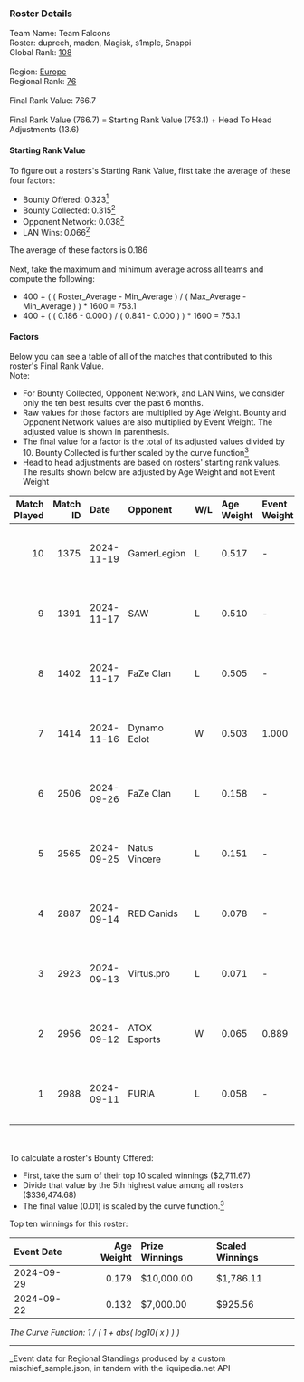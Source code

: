### Roster Details<br />
Team Name: Team Falcons<br />
Roster: dupreeh, maden, Magisk, s1mple, Snappi<br />
Global Rank: [108](../../standings_global_2025_03_01.md)<br />
<br />
Region: [Europe]( ../../standings_europe_2025_03_01.md)<br />
Regional Rank: [76]( ../../standings_europe_2025_03_01.md)<br />
<br />
Final Rank Value:  766.7<br />
<br />
Final Rank Value (766.7) = Starting Rank Value (753.1) + Head To Head Adjustments (13.6)<br />

#### Starting Rank Value<br />
To figure out a rosters's Starting Rank Value, first take the average of these four factors:<br />
- Bounty Offered: 0.323[<sup>1</sup>](#table2)
- Bounty Collected: 0.315[<sup>2</sup>](#table1)
- Opponent Network: 0.038[<sup>2</sup>](#table1)
- LAN Wins: 0.066[<sup>2</sup>](#table1)

The average of these factors is 0.186<br />
<br />
Next, take the maximum and minimum average across all teams and compute the following:<br />
- 400 + ( ( Roster_Average - Min_Average ) / ( Max_Average - Min_Average ) ) * 1600 = 753.1
- 400 + ( ( 0.186 - 0.000 ) / ( 0.841 - 0.000 ) ) * 1600 = 753.1


#### Factors<br />
Below you can see a table of all of the matches that contributed to this roster's Final Rank Value.<br />
Note:<br />

- For Bounty Collected, Opponent Network, and LAN Wins, we consider only the ten best results over the past 6 months.
- Raw values for those factors are multiplied by Age Weight. Bounty and Opponent Network values are also multiplied by Event Weight. The adjusted value is shown in parenthesis.
- The final value for a factor is the total of its adjusted values divided by 10. Bounty Collected is further scaled by the curve function[<sup>3</sup>](#curveFunction)
- Head to head adjustments are based on rosters' starting rank values. The results shown below are adjusted by Age Weight and not Event Weight
<span id="table1"></span><br />


| Match Played | Match ID | Date       | Opponent      | W/L | Age Weight | Event Weight | Bounty Collected | Opponent Network | LAN Wins  | H2H Adj. | Roster                                   |
| -: | -: | :- | :- | :- | :- | :- | :- | :- | :- | -: | :- |
|           10 |     1375 | 2024-11-19 | GamerLegion   | L   | 0.517      | -            | -                | -                | -         |    -0.19 | dupreeh, maden, Magisk, s1mple, Snappi   |
|            9 |     1391 | 2024-11-17 | SAW           | L   | 0.510      | -            | -                | -                | -         |    -0.94 | dupreeh, maden, Magisk, s1mple, Snappi   |
|            8 |     1402 | 2024-11-17 | FaZe Clan     | L   | 0.505      | -            | -                | -                | -         |    -0.03 | dupreeh, maden, Magisk, s1mple, Snappi   |
|            7 |     1414 | 2024-11-16 | Dynamo Eclot  | W   | 0.503      | 1.000        | 0.126 (0.063)    | 0.674 (0.339)    | 1 (0.503) |    13.93 | dupreeh, maden, Magisk, s1mple, Snappi   |
|            6 |     2506 | 2024-09-26 | FaZe Clan     | L   | 0.158      | -            | -                | -                | -         |    -0.01 | dupreeh, maden, Magisk, Snappi, SunPayus |
|            5 |     2565 | 2024-09-25 | Natus Vincere | L   | 0.151      | -            | -                | -                | -         |    -0.02 | dupreeh, maden, Magisk, Snappi, SunPayus |
|            4 |     2887 | 2024-09-14 | RED Canids    | L   | 0.078      | -            | -                | -                | -         |    -0.83 | dupreeh, maden, Magisk, Snappi, SunPayus |
|            3 |     2923 | 2024-09-13 | Virtus.pro    | L   | 0.071      | -            | -                | -                | -         |    -0.02 | dupreeh, maden, Magisk, Snappi, SunPayus |
|            2 |     2956 | 2024-09-12 | ATOX Esports  | W   | 0.065      | 0.889        | 0.058 (0.003)    | 0.659 (0.038)    | 1 (0.065) |     1.73 | dupreeh, maden, Magisk, Snappi, SunPayus |
|            1 |     2988 | 2024-09-11 | FURIA         | L   | 0.058      | -            | -                | -                | -         |    -0.04 | dupreeh, maden, Magisk, Snappi, SunPayus |

<br />
<span id="table2"></span><br />
To calculate a roster's Bounty Offered:<br />

- First, take the sum of their top 10 scaled winnings ($2,711.67)
- Divide that value by the 5th highest value among all rosters ($336,474.68)
- The final value (0.01) is scaled by the curve function.[<sup>3</sup>](#curveFunction)

Top ten winnings for this roster:<br />

| Event Date | Age Weight | Prize Winnings | Scaled Winnings |
| :- | -: | :- | :- |
| 2024-09-29 |      0.179 | $10,000.00     | $1,786.11       |
| 2024-09-22 |      0.132 | $7,000.00      | $925.56         |


<span id="curveFunction"></span>_The Curve Function: 1 / ( 1 + abs( log10( x ) ) )_<br />

---
_Event data for Regional Standings produced by a custom mischief_sample.json, in tandem with the liquipedia.net API<br />
